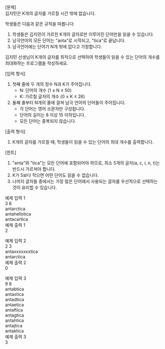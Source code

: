 [문제] <br>
김지민은 K개의 글자를 가르칠 시간 밖에 없습니다. <br>

학생들은 다음과 같은 규칙을 따릅니다:
1. 학생들은 김지민이 가르친 K개의 글자로만 이루어진 단어만을 읽을 수 있습니다.
2. 남극언어의 모든 단어는 "anta"로 시작되고, "tica"로 끝납니다.
3. 남극언어에는 단어가 N개 밖에 없다고 가정합니다.

김지민 선생님이 K개의 글자를 최적으로 선택하여 학생들이 읽을 수 있는 단어의 개수를 최대화하는 프로그램을 작성하세요.<br>

[입력 형식]<br>
1. 첫째 줄에 두 개의 정수 N과 K가 주어집니다.
   - N: 단어의 개수 (1 ≤ N ≤ 50)
   - K: 가르칠 글자의 개수 (0 ≤ K ≤ 26)
2. 둘째 줄부터 N개의 줄에 걸쳐 남극 언어의 단어들이 주어집니다.
   - 각 단어는 영어 소문자만 구성됩니다.
   - 단어의 길이는 8 이상 15 이하입니다.
   - 모든 단어는 중복되지 않습니다.

[출력 형식] <br>
1. K개의 글자를 가르칠 때, 학생들이 읽을 수 있는 단어의 최대 개수를 출력합니다.

[힌트] <br>
1. "anta"와 "tica"는 모든 단어에 포함되어야 하므로, 
   최소 5개의 글자(a, c, i, n, t)는 반드시 가르쳐야 합니다.
2. K가 5보다 작으면 어떤 단어도 읽을 수 없습니다.
3. 나머지 글자들 중에서는 가장 많은 단어에서 사용되는 글자를 우선적으로 선택하는 것이 유리할 수 있습니다.

예제 입력 1 <br>
3 6 <br>
antarctica <br>
antahellotica <br>
antacartica<br>
예제 출력 1 <br>
2<br>

예제 입력 2 <br>
2 3<br>
antaxxxxxxxtica<br>
antarctica<br>
예제 출력 2<br>
0<br>

예제 입력 3<br>
9 8<br>
antabtica<br>
antaxtica<br>
antadtica<br>
antaetica<br>
antaftica<br>
antagtica<br>
antahtica<br>
antajtica<br>
antaktica<br>
예제 출력 3 <br>
3 <br>

